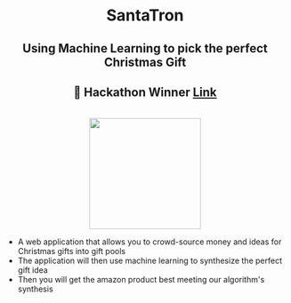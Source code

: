 <div align="center">
  <h1>SantaTron</h1>
  <h2>Using Machine Learning to pick the perfect Christmas Gift</h2>
  <h2>👑 Hackathon Winner <a href="https://devpost.com/software/santatron">Link</a></h2>
  </br>
  <img width="200" src="https://www.svgrepo.com/show/14296/pixeled-gift.svg">
</div>

- A web application that allows you to crowd-source money and ideas for Christmas gifts into gift pools
- The application will then use machine learning to synthesize the perfect gift idea
- Then you will get the amazon product best meeting our algorithm's synthesis
